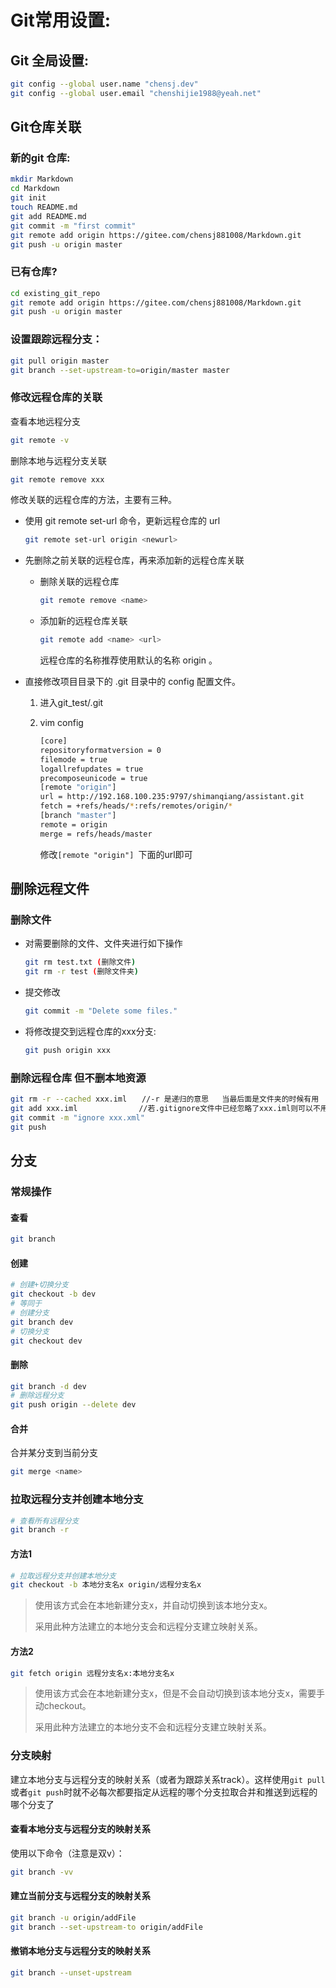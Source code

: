 # Git常用设置:

## Git 全局设置:

```bash
git config --global user.name "chensj.dev"
git config --global user.email "chenshijie1988@yeah.net"
```

## Git仓库关联

### 新的git 仓库:

```bash
mkdir Markdown
cd Markdown
git init
touch README.md
git add README.md
git commit -m "first commit"
git remote add origin https://gitee.com/chensj881008/Markdown.git
git push -u origin master
```

### 已有仓库?

```bash
cd existing_git_repo
git remote add origin https://gitee.com/chensj881008/Markdown.git
git push -u origin master
```

### 设置跟踪远程分支：

```bash
git pull origin master
git branch --set-upstream-to=origin/master master
```

### 修改远程仓库的关联

查看本地远程分支

```bash
git remote -v
```

删除本地与远程分支关联

```bash
git remote remove xxx	
```

修改关联的远程仓库的方法，主要有三种。

* 使用 git remote set-url 命令，更新远程仓库的 url

  ```bash
  git remote set-url origin <newurl>
  ```

* 先删除之前关联的远程仓库，再来添加新的远程仓库关联

  * 删除关联的远程仓库

    ```bash
    git remote remove <name>
    ```

  * 添加新的远程仓库关联

    ```bash
    git remote add <name> <url>
    ```

    远程仓库的名称推荐使用默认的名称 origin 。

* 直接修改项目目录下的 .git 目录中的 config 配置文件。

  1. 进入git_test/.git

  2. vim config 

     ```bash
     [core] 
     repositoryformatversion = 0 
     filemode = true 
     logallrefupdates = true 
     precomposeunicode = true 
     [remote "origin"] 
     url = http://192.168.100.235:9797/shimanqiang/assistant.git 
     fetch = +refs/heads/*:refs/remotes/origin/* 
     [branch "master"] 
     remote = origin 
     merge = refs/heads/master
     ```

     修改`[remote "origin"] `下面的url即可

## 删除远程文件

### 删除文件

* 对需要删除的文件、文件夹进行如下操作

  ```bash
  git rm test.txt (删除文件)
  git rm -r test (删除文件夹)
  ```

* 提交修改

  ```bash
  git commit -m "Delete some files."
  ```

* 将修改提交到远程仓库的xxx分支:

  ```bash
  git push origin xxx
  ```

### 删除远程仓库 但不删本地资源

```bash
git rm -r --cached xxx.iml　　//-r 是递归的意思   当最后面是文件夹的时候有用
git add xxx.iml    　        //若.gitignore文件中已经忽略了xxx.iml则可以不用执行此句
git commit -m "ignore xxx.xml"
git push
```

## 分支

### 常规操作

#### 查看

```bash
git branch
```

#### 创建

```bash
# 创建+切换分支
git checkout -b dev
# 等同于
# 创建分支
git branch dev
# 切换分支
git checkout dev
```

#### 删除

```bash
git branch -d dev
# 删除远程分支
git push origin --delete dev
```

#### 合并

合并某分支到当前分支

```bash
git merge <name>
```

### 拉取远程分支并创建本地分支

```bash
# 查看所有远程分支
git branch -r
```

#### 方法1

```bash
# 拉取远程分支并创建本地分支
git checkout -b 本地分支名x origin/远程分支名x
```

> 使用该方式会在本地新建分支x，并自动切换到该本地分支x。
>
> 采用此种方法建立的本地分支会和远程分支建立映射关系。

#### 方法2

```bash
git fetch origin 远程分支名x:本地分支名x
```

> 使用该方式会在本地新建分支x，但是不会自动切换到该本地分支x，需要手动checkout。
>
> 采用此种方法建立的本地分支不会和远程分支建立映射关系。

### 分支映射

建立本地分支与远程分支的映射关系（或者为跟踪关系track）。这样使用`git pull`或者`git push`时就不必每次都要指定从远程的哪个分支拉取合并和推送到远程的哪个分支了

#### 查看本地分支与远程分支的映射关系

使用以下命令（注意是双v）：

```bash
git branch -vv
```

#### 建立当前分支与远程分支的映射关系

```bash
git branch -u origin/addFile
git branch --set-upstream-to origin/addFile
```

#### 撤销本地分支与远程分支的映射关系

```bash
git branch --unset-upstream
```

